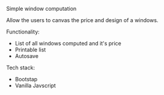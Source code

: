 Simple window computation 

Allow the users to canvas the price and design of a windows. 

Functionality:
  - List of all windows computed and it's price
  - Printable list
  - Autosave

Tech stack:
  - Bootstap
  - Vanilla Javscript

